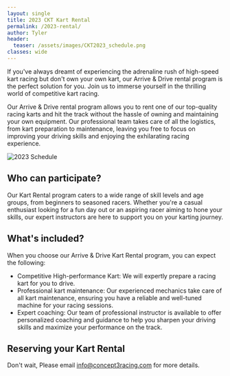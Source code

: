 ```yaml
---
layout: single
title: 2023 CKT Kart Rental
permalink: /2023-rental/
author: Tyler
header:
  teaser: /assets/images/CKT2023_schedule.png
classes: wide
---
```


If you've always dreamt of experiencing the adrenaline rush of high-speed kart racing but don't own your own kart, our Arrive & Drive rental program is the perfect solution for you.
Join us to immerse yourself in the thrilling world of competitive kart racing.

Our Arrive & Drive rental program allows you to rent one of our top-quality racing karts and hit the track without the hassle of owning and maintaining your own equipment.
Our professional team takes care of all the logistics, from kart preparation to maintenance, leaving you free to focus on improving your driving skills and enjoying the exhilarating racing experience.

![2023 Schedule]({{site.url}}/assets/images/CKT2023_schedule.png)

## Who can participate?

Our Kart Rental program caters to a wide range of skill levels and age groups, from beginners to seasoned racers.
Whether you're a casual enthusiast looking for a fun day out or an aspiring racer aiming to hone your skills, our expert instructors are here to support you on your karting journey.

## What's included?

When you choose our Arrive & Drive Kart Rental program, you can expect the following:

- Competitive High-performance Kart: We will expertly prepare a racing kart for you to drive.
- Professional kart maintenance: Our experienced mechanics take care of all kart maintenance, ensuring you have a reliable and well-tuned machine for your racing sessions.
- Expert coaching: Our team of professional instructor is available to offer personalized coaching and guidance to help you sharpen your driving skills and maximize your performance on the track.

## Reserving your Kart Rental

Don't wait,
Please email [info@concept3racing.com](info@concept3racing.com) for more details.
